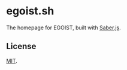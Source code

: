 # egoist.sh

The homepage for EGOIST, built with [Saber.js](https://saber.land/).

## License

[MIT](https://oss.ninja/mit/egoist).
